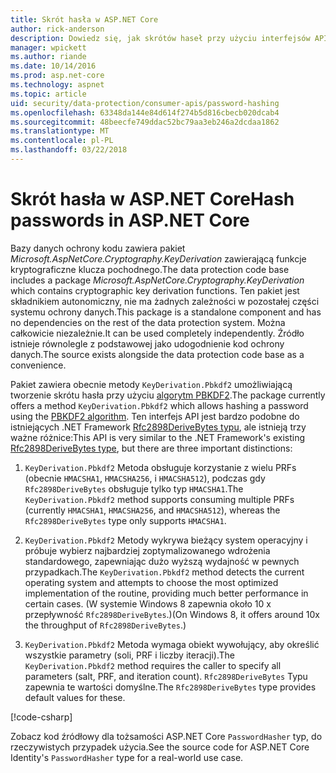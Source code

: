 ```yaml
---
title: Skrót hasła w ASP.NET Core
author: rick-anderson
description: Dowiedz się, jak skrótów haseł przy użyciu interfejsów API platformy ASP.NET Core danych ochrony.
manager: wpickett
ms.author: riande
ms.date: 10/14/2016
ms.prod: asp.net-core
ms.technology: aspnet
ms.topic: article
uid: security/data-protection/consumer-apis/password-hashing
ms.openlocfilehash: 63348da144e84d614f274b5d816cbecb020dcab4
ms.sourcegitcommit: 48beecfe749ddac52bc79aa3eb246a2dcdaa1862
ms.translationtype: MT
ms.contentlocale: pl-PL
ms.lasthandoff: 03/22/2018
---
```

# <a name="hash-passwords-in-aspnet-core"></a><span data-ttu-id="30390-103">Skrót hasła w ASP.NET Core</span><span class="sxs-lookup"><span data-stu-id="30390-103">Hash passwords in ASP.NET Core</span></span>

<span data-ttu-id="30390-104">Bazy danych ochrony kodu zawiera pakiet *Microsoft.AspNetCore.Cryptography.KeyDerivation* zawierającą funkcje kryptograficzne klucza pochodnego.</span><span class="sxs-lookup"><span data-stu-id="30390-104">The data protection code base includes a package *Microsoft.AspNetCore.Cryptography.KeyDerivation* which contains cryptographic key derivation functions.</span></span> <span data-ttu-id="30390-105">Ten pakiet jest składnikiem autonomiczny, nie ma żadnych zależności w pozostałej części systemu ochrony danych.</span><span class="sxs-lookup"><span data-stu-id="30390-105">This package is a standalone component and has no dependencies on the rest of the data protection system.</span></span> <span data-ttu-id="30390-106">Można całkowicie niezależnie.</span><span class="sxs-lookup"><span data-stu-id="30390-106">It can be used completely independently.</span></span> <span data-ttu-id="30390-107">Źródło istnieje równolegle z podstawowej jako udogodnienie kod ochrony danych.</span><span class="sxs-lookup"><span data-stu-id="30390-107">The source exists alongside the data protection code base as a convenience.</span></span>

<span data-ttu-id="30390-108">Pakiet zawiera obecnie metody `KeyDerivation.Pbkdf2` umożliwiającą tworzenie skrótu hasła przy użyciu [algorytm PBKDF2](https://tools.ietf.org/html/rfc2898#section-5.2).</span><span class="sxs-lookup"><span data-stu-id="30390-108">The package currently offers a method `KeyDerivation.Pbkdf2` which allows hashing a password using the [PBKDF2 algorithm](https://tools.ietf.org/html/rfc2898#section-5.2).</span></span> <span data-ttu-id="30390-109">Ten interfejs API jest bardzo podobne do istniejących .NET Framework [Rfc2898DeriveBytes typu](https://docs.microsoft.com/dotnet/api/system.security.cryptography.rfc2898derivebytes), ale istnieją trzy ważne różnice:</span><span class="sxs-lookup"><span data-stu-id="30390-109">This API is very similar to the .NET Framework's existing [Rfc2898DeriveBytes type](https://docs.microsoft.com/dotnet/api/system.security.cryptography.rfc2898derivebytes), but there are three important distinctions:</span></span>

1. <span data-ttu-id="30390-110">`KeyDerivation.Pbkdf2` Metoda obsługuje korzystanie z wielu PRFs (obecnie `HMACSHA1`, `HMACSHA256`, i `HMACSHA512`), podczas gdy `Rfc2898DeriveBytes` obsługuje tylko typ `HMACSHA1`.</span><span class="sxs-lookup"><span data-stu-id="30390-110">The `KeyDerivation.Pbkdf2` method supports consuming multiple PRFs (currently `HMACSHA1`, `HMACSHA256`, and `HMACSHA512`), whereas the `Rfc2898DeriveBytes` type only supports `HMACSHA1`.</span></span>

2. <span data-ttu-id="30390-111">`KeyDerivation.Pbkdf2` Metody wykrywa bieżący system operacyjny i próbuje wybierz najbardziej zoptymalizowanego wdrożenia standardowego, zapewniając dużo wyższą wydajność w pewnych przypadkach.</span><span class="sxs-lookup"><span data-stu-id="30390-111">The `KeyDerivation.Pbkdf2` method detects the current operating system and attempts to choose the most optimized implementation of the routine, providing much better performance in certain cases.</span></span> <span data-ttu-id="30390-112">(W systemie Windows 8 zapewnia około 10 x przepływność `Rfc2898DeriveBytes`.)</span><span class="sxs-lookup"><span data-stu-id="30390-112">(On Windows 8, it offers around 10x the throughput of `Rfc2898DeriveBytes`.)</span></span>

3. <span data-ttu-id="30390-113">`KeyDerivation.Pbkdf2` Metoda wymaga obiekt wywołujący, aby określić wszystkie parametry (soli, PRF i liczby iteracji).</span><span class="sxs-lookup"><span data-stu-id="30390-113">The `KeyDerivation.Pbkdf2` method requires the caller to specify all parameters (salt, PRF, and iteration count).</span></span> <span data-ttu-id="30390-114">`Rfc2898DeriveBytes` Typu zapewnia te wartości domyślne.</span><span class="sxs-lookup"><span data-stu-id="30390-114">The `Rfc2898DeriveBytes` type provides default values for these.</span></span>

[!code-csharp[](password-hashing/samples/passwordhasher.cs)]

<span data-ttu-id="30390-115">Zobacz kod źródłowy dla tożsamości ASP.NET Core `PasswordHasher` typ, do rzeczywistych przypadek użycia.</span><span class="sxs-lookup"><span data-stu-id="30390-115">See the source code for ASP.NET Core Identity's `PasswordHasher` type for a real-world use case.</span></span>
